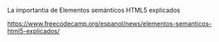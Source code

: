 La importantia de Elementos semánticos HTML5 explicados

https://www.freecodecamp.org/espanol/news/elementos-semanticos-html5-explicados/